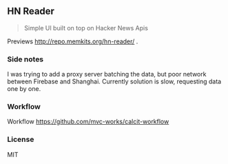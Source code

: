 
HN Reader
----

> Simple UI built on top on Hacker News Apis

Previews http://repo.memkits.org/hn-reader/ .

### Side notes

I was trying to add a proxy server batching the data, but poor network between Firebase and Shanghai. Currently solution is slow, requesting data one by one.

### Workflow

Workflow https://github.com/mvc-works/calcit-workflow

### License

MIT
